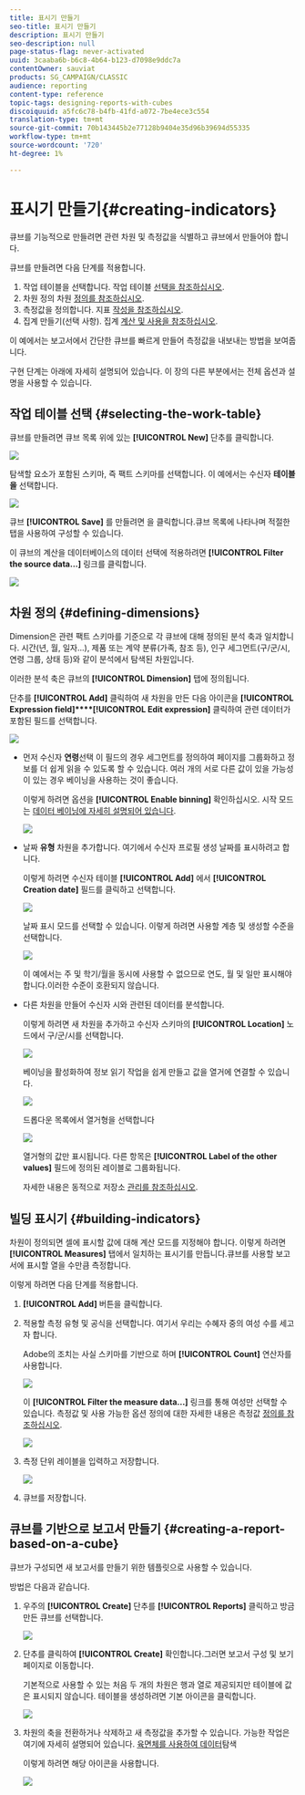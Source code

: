 ```yaml
---
title: 표시기 만들기
seo-title: 표시기 만들기
description: 표시기 만들기
seo-description: null
page-status-flag: never-activated
uuid: 3caaba6b-b6c8-4b64-b123-d7098e9ddc7a
contentOwner: sauviat
products: SG_CAMPAIGN/CLASSIC
audience: reporting
content-type: reference
topic-tags: designing-reports-with-cubes
discoiquuid: a5fc6c78-b4fb-41fd-a072-7be4ece3c554
translation-type: tm+mt
source-git-commit: 70b143445b2e77128b9404e35d96b39694d55335
workflow-type: tm+mt
source-wordcount: '720'
ht-degree: 1%

---
```



# 표시기 만들기{#creating-indicators}

큐브를 기능적으로 만들려면 관련 차원 및 측정값을 식별하고 큐브에서 만들어야 합니다.

큐브를 만들려면 다음 단계를 적용합니다.

1. 작업 테이블을 선택합니다. 작업 테이블 [선택을 참조하십시오](#selecting-the-work-table).
1. 차원 정의 차원 [정의를 참조하십시오](#defining-dimensions).
1. 측정값을 정의합니다. 지표 [작성을 참조하십시오](#building-indicators).
1. 집계 만들기(선택 사항). 집계 [계산 및 사용을 참조하십시오](../../reporting/using/concepts-and-methodology.md#calculating-and-using-aggregates).

이 예에서는 보고서에서 간단한 큐브를 빠르게 만들어 측정값을 내보내는 방법을 보여줍니다.

구현 단계는 아래에 자세히 설명되어 있습니다. 이 장의 다른 부분에서는 전체 옵션과 설명을 사용할 수 있습니다.

## 작업 테이블 선택 {#selecting-the-work-table}

큐브를 만들려면 큐브 목록 위에 있는 **[!UICONTROL New]** 단추를 클릭합니다.

![](assets/s_advuser_cube_create.png)

탐색할 요소가 포함된 스키마, 즉 팩트 스키마를 선택합니다. 이 예에서는 수신자 **테이블을** 선택합니다.

![](assets/s_advuser_cube_wz_02.png)

큐브 **[!UICONTROL Save]** 를 만들려면 을 클릭합니다.큐브 목록에 나타나며 적절한 탭을 사용하여 구성할 수 있습니다.

이 큐브의 계산을 데이터베이스의 데이터 선택에 적용하려면 **[!UICONTROL Filter the source data...]** 링크를 클릭합니다.

![](assets/s_advuser_cube_wz_03.png)

## 차원 정의 {#defining-dimensions}

Dimension은 관련 팩트 스키마를 기준으로 각 큐브에 대해 정의된 분석 축과 일치합니다. 시간(년, 월, 일자...), 제품 또는 계약 분류(가족, 참조 등), 인구 세그먼트(구/군/시, 연령 그룹, 상태 등)와 같이 분석에서 탐색된 차원입니다.

이러한 분석 축은 큐브의 **[!UICONTROL Dimension]** 탭에 정의됩니다.

단추를 **[!UICONTROL Add]** 클릭하여 새 차원을 만든 다음 아이콘을 **[!UICONTROL Expression field]****[!UICONTROL Edit expression]** 클릭하여 관련 데이터가 포함된 필드를 선택합니다.

![](assets/s_advuser_cube_wz_04.png)

* 먼저 수신자 **연령**&#x200B;선택 이 필드의 경우 세그먼트를 정의하여 페이지를 그룹화하고 정보를 더 쉽게 읽을 수 있도록 할 수 있습니다. 여러 개의 서로 다른 값이 있을 가능성이 있는 경우 베이닝을 사용하는 것이 좋습니다.

   이렇게 하려면 옵션을 **[!UICONTROL Enable binning]** 확인하십시오. 시작 모드는 [데이터 베이닝에 자세히 설명되어 있습니다](../../reporting/using/concepts-and-methodology.md#data-binning).

   ![](assets/s_advuser_cube_wz_05.png)

* 날짜 **유형** 차원을 추가합니다. 여기에서 수신자 프로필 생성 날짜를 표시하려고 합니다.

   이렇게 하려면 수신자 테이블 **[!UICONTROL Add]** 에서 **[!UICONTROL Creation date]** 필드를 클릭하고 선택합니다.

   ![](assets/s_advuser_cube_wz_06.png)

   날짜 표시 모드를 선택할 수 있습니다. 이렇게 하려면 사용할 계층 및 생성할 수준을 선택합니다.

   ![](assets/s_advuser_cube_wz_07.png)

   이 예에서는 주 및 학기/월을 동시에 사용할 수 없으므로 연도, 월 및 일만 표시해야 합니다.이러한 수준이 호환되지 않습니다.

* 다른 차원을 만들어 수신자 시와 관련된 데이터를 분석합니다.

   이렇게 하려면 새 차원을 추가하고 수신자 스키마의 **[!UICONTROL Location]** 노드에서 구/군/시를 선택합니다.

   ![](assets/s_advuser_cube_wz_08.png)

   베이닝을 활성화하여 정보 읽기 작업을 쉽게 만들고 값을 열거에 연결할 수 있습니다.

   ![](assets/s_advuser_cube_wz_09.png)

   드롭다운 목록에서 열거형을 선택합니다

   ![](assets/s_advuser_cube_wz_10.png)

   열거형의 값만 표시됩니다. 다른 항목은 **[!UICONTROL Label of the other values]** 필드에 정의된 레이블로 그룹화됩니다.

   자세한 내용은 동적으로 저장소 [관리를 참조하십시오](../../reporting/using/concepts-and-methodology.md#dynamically-managing-bins).

## 빌딩 표시기 {#building-indicators}

차원이 정의되면 셀에 표시할 값에 대해 계산 모드를 지정해야 합니다. 이렇게 하려면 **[!UICONTROL Measures]** 탭에서 일치하는 표시기를 만듭니다.큐브를 사용할 보고서에 표시할 열을 수만큼 측정합니다.

이렇게 하려면 다음 단계를 적용합니다.

1. **[!UICONTROL Add]** 버튼을 클릭합니다.
1. 적용할 측정 유형 및 공식을 선택합니다. 여기서 우리는 수혜자 중의 여성 수를 세고자 합니다.

   Adobe의 조치는 사실 스키마를 기반으로 하며 **[!UICONTROL Count]** 연산자를 사용합니다.

   ![](assets/s_advuser_cube_wz_11.png)

   이 **[!UICONTROL Filter the measure data...]** 링크를 통해 여성만 선택할 수 있습니다. 측정값 및 사용 가능한 옵션 정의에 대한 자세한 내용은 측정값 [정의를 참조하십시오](../../reporting/using/concepts-and-methodology.md#defining-measures).

   ![](assets/s_advuser_cube_wz_12.png)

1. 측정 단위 레이블을 입력하고 저장합니다.

   ![](assets/s_advuser_cube_wz_13.png)

1. 큐브를 저장합니다.

## 큐브를 기반으로 보고서 만들기 {#creating-a-report-based-on-a-cube}

큐브가 구성되면 새 보고서를 만들기 위한 템플릿으로 사용할 수 있습니다.

방법은 다음과 같습니다.

1. 우주의 **[!UICONTROL Create]** 단추를 **[!UICONTROL Reports]** 클릭하고 방금 만든 큐브를 선택합니다.

   ![](assets/s_advuser_cube_wz_14.png)

1. 단추를 클릭하여 **[!UICONTROL Create]** 확인합니다.그러면 보고서 구성 및 보기 페이지로 이동합니다.

   기본적으로 사용할 수 있는 처음 두 개의 차원은 행과 열로 제공되지만 테이블에 값은 표시되지 않습니다. 테이블을 생성하려면 기본 아이콘을 클릭합니다.

   ![](assets/s_advuser_cube_wz_15.png)

1. 차원의 축을 전환하거나 삭제하고 새 측정값을 추가할 수 있습니다. 가능한 작업은 여기에 자세히 설명되어 있습니다. [육면체를 사용하여 데이터](../../reporting/using/using-cubes-to-explore-data.md)탐색

   이렇게 하려면 해당 아이콘을 사용합니다.

   ![](assets/s_advuser_cube_wz_16.png)

